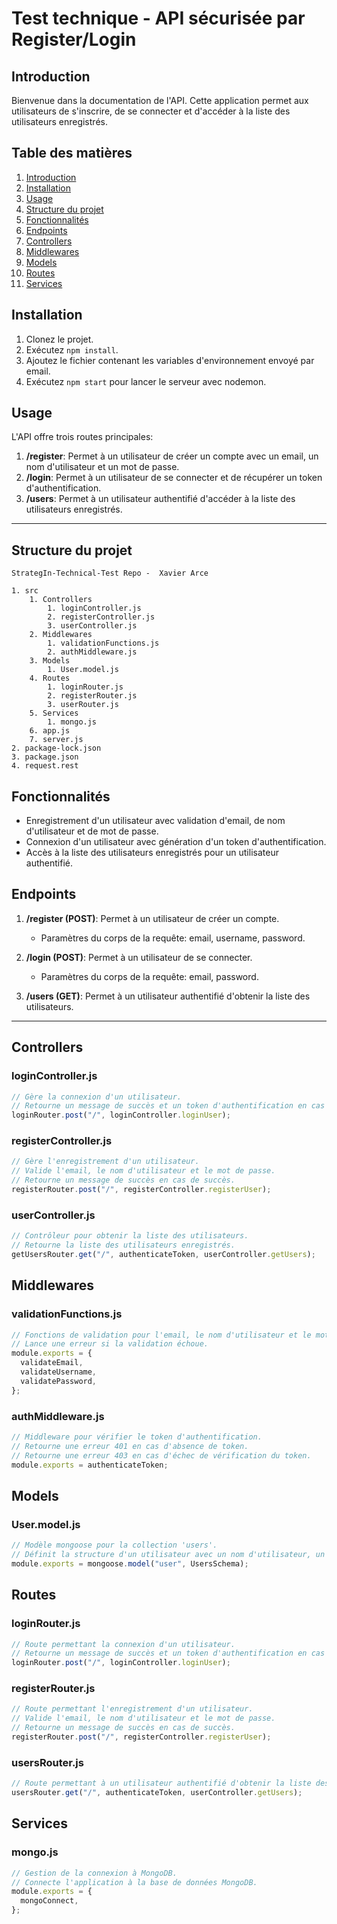 # Test technique - API sécurisée par Register/Login

## Introduction

Bienvenue dans la documentation de l'API. Cette application permet aux utilisateurs de s'inscrire, de se connecter et d'accéder à la liste des utilisateurs enregistrés.

## Table des matières

1. [Introduction](#introduction)
2. [Installation](#installation)
3. [Usage](#usage)
4. [Structure du projet](#structure-du-projet)
5. [Fonctionnalités](#fonctionnalités)
6. [Endpoints](#endpoints)
7. [Controllers](#controllers)
8. [Middlewares](#middlewares)
9. [Models](#models)
10. [Routes](#routes)
11. [Services](#services)

## Installation

1. Clonez le projet.
2. Exécutez `npm install`.
3. Ajoutez le fichier contenant les variables d'environnement envoyé par email.
4. Exécutez `npm start` pour lancer le serveur avec nodemon.

## Usage

L'API offre trois routes principales:

1. **/register**: Permet à un utilisateur de créer un compte avec un email, un nom d'utilisateur et un mot de passe.
2. **/login**: Permet à un utilisateur de se connecter et de récupérer un token d'authentification.
3. **/users**: Permet à un utilisateur authentifié d'accéder à la liste des utilisateurs enregistrés.

---

## Structure du projet

```
StrategIn-Technical-Test Repo -  Xavier Arce 

1. src
    1. Controllers
        1. loginController.js
        2. registerController.js
        3. userController.js
    2. Middlewares
        1. validationFunctions.js
        2. authMiddleware.js
    3. Models
        1. User.model.js
    4. Routes
        1. loginRouter.js
        2. registerRouter.js
        3. userRouter.js
    5. Services
        1. mongo.js
    6. app.js
    7. server.js
2. package-lock.json
3. package.json
4. request.rest
```

## Fonctionnalités

- Enregistrement d'un utilisateur avec validation d'email, de nom d'utilisateur et de mot de passe.
- Connexion d'un utilisateur avec génération d'un token d'authentification.
- Accès à la liste des utilisateurs enregistrés pour un utilisateur authentifié.

## Endpoints

1. **/register (POST)**: Permet à un utilisateur de créer un compte.
   - Paramètres du corps de la requête: email, username, password.

2. **/login (POST)**: Permet à un utilisateur de se connecter.
   - Paramètres du corps de la requête: email, password.

3. **/users (GET)**: Permet à un utilisateur authentifié d'obtenir la liste des utilisateurs.

---

## Controllers

### loginController.js

```javascript
// Gère la connexion d'un utilisateur.
// Retourne un message de succès et un token d'authentification en cas de succès.
loginRouter.post("/", loginController.loginUser);
```

### registerController.js

```javascript
// Gère l'enregistrement d'un utilisateur.
// Valide l'email, le nom d'utilisateur et le mot de passe.
// Retourne un message de succès en cas de succès.
registerRouter.post("/", registerController.registerUser);
```

### userController.js

```javascript
// Contrôleur pour obtenir la liste des utilisateurs.
// Retourne la liste des utilisateurs enregistrés.
getUsersRouter.get("/", authenticateToken, userController.getUsers);
```

## Middlewares

### validationFunctions.js

```javascript
// Fonctions de validation pour l'email, le nom d'utilisateur et le mot de passe.
// Lance une erreur si la validation échoue.
module.exports = {
  validateEmail,
  validateUsername,
  validatePassword,
};
```

### authMiddleware.js

```javascript
// Middleware pour vérifier le token d'authentification.
// Retourne une erreur 401 en cas d'absence de token.
// Retourne une erreur 403 en cas d'échec de vérification du token.
module.exports = authenticateToken;
```

## Models

### User.model.js

```javascript
// Modèle mongoose pour la collection 'users'.
// Définit la structure d'un utilisateur avec un nom d'utilisateur, un mot de passe et un email.
module.exports = mongoose.model("user", UsersSchema);
```

## Routes

### loginRouter.js

```javascript
// Route permettant la connexion d'un utilisateur.
// Retourne un message de succès et un token d'authentification en cas de succès.
loginRouter.post("/", loginController.loginUser);
```

### registerRouter.js

```javascript
// Route permettant l'enregistrement d'un utilisateur.
// Valide l'email, le nom d'utilisateur et le mot de passe.
// Retourne un message de succès en cas de succès.
registerRouter.post("/", registerController.registerUser);
```

### usersRouter.js

```javascript
// Route permettant à un utilisateur authentifié d'obtenir la liste des utilisateurs.
usersRouter.get("/", authenticateToken, userController.getUsers);
```

## Services

### mongo.js

```javascript
// Gestion de la connexion à MongoDB.
// Connecte l'application à la base de données MongoDB.
module.exports = {
  mongoConnect,
};
```

